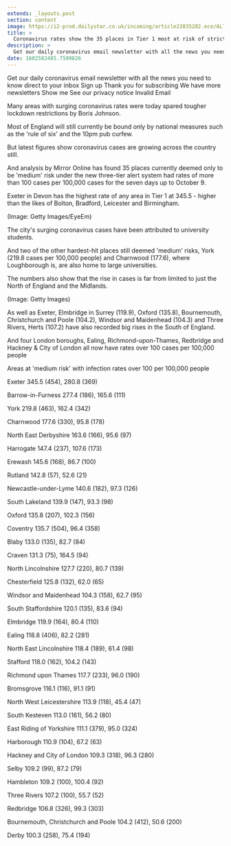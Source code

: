 ```yaml
--- 
extends: _layouts.post 
section: content 
image: https://i2-prod.dailystar.co.uk/incoming/article22835282.ece/ALTERNATES/s1200/0_Boats-in-the-quay-against-the-Exeter-skyline.jpg 
title: > 
  Coronavirus rates show the 35 places in Tier 1 most at risk of stricter lockdown rules 
description: > 
  Get our daily coronavirus email newsletter with all the news you need to know direct to your inbox Sign up Thank you for subscribing We have more newsletters Show me See our privacy notice Invalid EmailMany areas with surging coronavirus rates were today spared tougher lockdown restrictions by Boris Johnson.Most of England will still currently be bound only by national measures such as the 'rule of six' and the 10pm pub curfew.But latest figures show coronavirus cases are growing across the country still.And analysis by Mirror Online has found 35 places currently deemed only to be 'medium' risk under the new three-tier alert system had rates of more than 100 cases per 100,000 cases for the seven days up to October 9.(Image: Getty Images/EyeEm)The city's surging coronavirus cases have been attributed to university students. 
date: 1602582485.7599826 
--- 
```

Get our daily coronavirus email newsletter with all the news you need to know direct to your inbox Sign up Thank you for subscribing We have more newsletters Show me See our privacy notice Invalid Email

Many areas with surging coronavirus rates were today spared tougher lockdown restrictions by Boris Johnson.

Most of England will still currently be bound only by national measures such as the 'rule of six' and the 10pm pub curfew.

But latest figures show coronavirus cases are growing across the country still.

And analysis by Mirror Online has found 35 places currently deemed only to be 'medium' risk under the new three-tier alert system had rates of more than 100 cases per 100,000 cases for the seven days up to October 9.

Exeter in Devon has the highest rate of any area in Tier 1 at 345.5 - higher than the likes of Bolton, Bradford, Leicester and Birmingham.

(Image: Getty Images/EyeEm)

The city's surging coronavirus cases have been attributed to university students.

And two of the other hardest-hit places still deemed 'medium' risks, York (219.8 cases per 100,000 people) and Charnwood (177.6), where Loughborough is, are also home to large universities.

The numbers also show that the rise in cases is far from limited to just the North of England and the Midlands.

(Image: Getty Images)

As well as Exeter, Elmbridge in Surrey (119.9), Oxford (135.8), Bournemouth, Christchurch and Poole (104.2), Windsor and Maidenhead (104.3) and Three Rivers, Herts (107.2) have also recorded big rises in the South of England.

And four London boroughs, Ealing, Richmond-upon-Thames, Redbridge and Hackney & City of London all now have rates over 100 cases per 100,000 people

Areas at 'medium risk' with infection rates over 100 per 100,000 people

Exeter 345.5 (454), 280.8 (369)

Barrow-in-Furness 277.4 (186), 165.6 (111)

York 219.8 (463), 162.4 (342)

Charnwood 177.6 (330), 95.8 (178)

North East Derbyshire 163.6 (166), 95.6 (97)

Harrogate 147.4 (237), 107.6 (173)

Erewash 145.6 (168), 86.7 (100)

Rutland 142.8 (57), 52.6 (21)

Newcastle-under-Lyme 140.6 (182), 97.3 (126)

South Lakeland 139.9 (147), 93.3 (98)

Oxford 135.8 (207), 102.3 (156)

Coventry 135.7 (504), 96.4 (358)

Blaby 133.0 (135), 82.7 (84)

Craven 131.3 (75), 164.5 (94)

North Lincolnshire 127.7 (220), 80.7 (139)

Chesterfield 125.8 (132), 62.0 (65)

Windsor and Maidenhead 104.3 (158), 62.7 (95)

South Staffordshire 120.1 (135), 83.6 (94)

Elmbridge 119.9 (164), 80.4 (110)

Ealing 118.8 (406), 82.2 (281)

North East Lincolnshire 118.4 (189), 61.4 (98)

Stafford 118.0 (162), 104.2 (143)

Richmond upon Thames 117.7 (233), 96.0 (190)

Bromsgrove 116.1 (116), 91.1 (91)

North West Leicestershire 113.9 (118), 45.4 (47)

South Kesteven 113.0 (161), 56.2 (80)

East Riding of Yorkshire 111.1 (379), 95.0 (324)

Harborough 110.9 (104), 67.2 (63)

Hackney and City of London 109.3 (318), 96.3 (280)

Selby 109.2 (99), 87.2 (79)

Hambleton 109.2 (100), 100.4 (92)

Three Rivers 107.2 (100), 55.7 (52)

Redbridge 106.8 (326), 99.3 (303)

Bournemouth, Christchurch and Poole 104.2 (412), 50.6 (200)

Derby 100.3 (258), 75.4 (194)